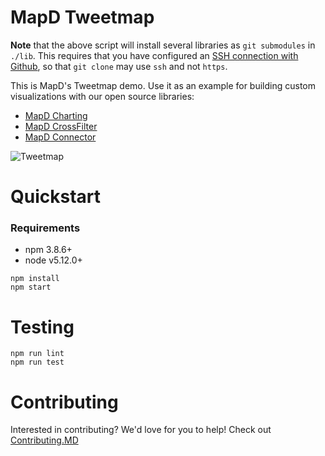 # MapD Tweetmap


**Note** that the above script will install several libraries as `git submodules` in `./lib`. This requires that you have configured an [SSH connection with Github](https://help.github.com/articles/testing-your-ssh-connection/), so that `git clone` may use `ssh` and not `https`.


This is MapD's Tweetmap demo. Use it as an example for building custom visualizations with our open source libraries:
* [MapD Charting](https://github.com/mapd/mapd-charting)
* [MapD CrossFilter](https://github.com/mapd/mapd-crossfilter)
* [MapD Connector](https://github.com/mapd/mapd-connector)

![Tweetmap](https://user-images.githubusercontent.com/4845281/28989306-42d34c62-7929-11e7-8bf4-e342687d73fe.png)
# Quickstart
### Requirements
* npm 3.8.6+
* node v5.12.0+
```
npm install
npm start
```
# Testing
```
npm run lint
npm run test
```
# Contributing
Interested in contributing? We'd love for you to help! Check out [Contributing.MD](.github/CONTRIBUTING.md)
